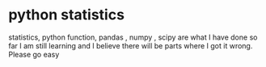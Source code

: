# python statistics
statistics, python function, pandas , numpy , scipy are what I have done so far
I am still learning and I believe there will be parts where I got it wrong. Please go easy
